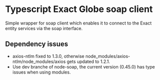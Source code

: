 # Typescript Exact Globe soap client

Simple wrapper for soap client which enables it to connect to the Exact entity services via the soap interface.

## Dependency issues

- axios-ntlm fixed to 1.3.0, otherwise node_modules/axios-ntlm/node_modules/axios gets updated to 1.2.1.
- Use dev branche of node-soap, the current version (0.45.0) has type issues when using modules.